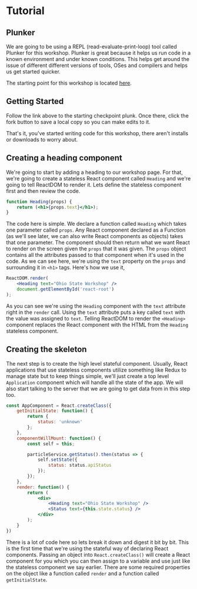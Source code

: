 # Tutorial

## Plunker

We are going to be using a REPL (read-evaluate-print-loop) tool called Plunker for this workshop. Plunker is great because it helps us run code in a known environment and under known conditions. This helps get around the issue of different different versions of tools, OSes and compilers and helps us get started quicker.

The starting point for this workshop is located [here](https://plnkr.co/edit/jy8rqmDICZnCJNOY9fnI?p=info).

## Getting Started

Follow the link above to the starting checkpoint plunk. Once there, click the fork button to save a local copy so you can make edits to it.

That's it, you've started writing code for this workshop, there aren't installs or downloads to worry about.

## Creating a heading component

We're going to start by adding a heading to our workshop page. For that, we're going to create a stateless React component called `Heading` and we're going to tell ReactDOM to render it. Lets define the stateless component first and then review the code.

```jsx
function Heading(props) {
    return (<h1>{props.text}</h1>);
}
```

The code here is simple. We declare a function called `Heading` which takes one parameter called `props`. Any React component declared as a Function (as we'll see later, we can also write React components as objects) takes that one parameter. The component should then return what we want React to render on the screen given the `props` that it was given. The `props` object contains all the attributes passed to that component when it's used in the code. As we can see here, we're using the `text` property on the `props` and surrounding it in `<h1>` tags. Here's how we use it,

```jsx
ReactDOM.render(
    <Heading text="Ohio State Workshop" />
    document.getElementById('react-root')
);
```

As you can see we're using the `Heading` component with the `text` attribute right in the `render` call. Using the `text` attribute puts a key called `text` with the value was assigned to `text`. Telling ReactDOM to render the `<Heading>` component replaces the React component with the HTML from the `Heading` stateless component.

## Creating the skeleton

The next step is to create the high level stateful component. Usually, React applications that use stateless components utilize something like Redux to manage state but to keep things simple, we'll just create a top level `Application` component which will handle all the state of the app. We will also start talking to the server that we are going to get data from in this step too.

```jsx
const AppComponent = React.createClass({
    getInitialState: function() {
        return {
            status: 'unknown'
        };
    },
    componentWillMount: function() {
        const self = this;

        particleService.getStatus().then(status => {
            self.setState({
                status: status.apiStatus
            });
        });
    },
    render: function() {
        return (
            <div>
                <Heading text="Ohio State Workshop" />
                <Status text={this.state.status} />
            </div>
        );
    }
})
```

There is a lot of code here so lets break it down and digest it bit by bit. This is the first time that we're using the stateful way of declaring React components. Passing an object into `React.createClass()` will create a React component for you which you can then assign to a variable and use just like the stateless component we say earlier. There are some required properties on the object like a function called `render` and a function called `getInitialState`. 
